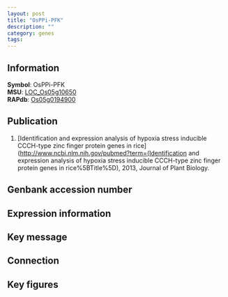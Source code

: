 ```yaml
---
layout: post
title: "OsPPi-PFK"
description: ""
category: genes
tags: 
---
```


## Information
__Symbol__: OsPPi-PFK  
__MSU__: [LOC_Os05g10650](http://rice.plantbiology.msu.edu/cgi-bin/ORF_infopage.cgi?orf=LOC_Os05g10650)  
__RAPdb__: [Os05g0194900](http://rapdb.dna.affrc.go.jp/viewer/gbrowse_details/irgsp1?name=Os05g0194900)  

## Publication
1. [Identification and expression analysis of hypoxia stress inducible CCCH-type zinc finger protein genes in rice](http://www.ncbi.nlm.nih.gov/pubmed?term=(Identification and expression analysis of hypoxia stress inducible CCCH-type zinc finger protein genes in rice%5BTitle%5D), 2013, Journal of Plant Biology.

## Genbank accession number

## Expression information

## Key message

## Connection

## Key figures


